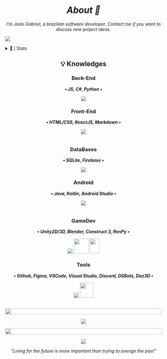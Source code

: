 _<h1 align="center">About 💮</h1>_


_<p align="center">I’m João Gabriel, a brazilian software developer. Contact me if you want to discuss new project ideas.</p>_

![](https://komarev.com/ghpvc/?username=Noggurix&color=blueviolet)


  
<details><summary>📝 | Stats</summary>

<br>

<p align="center">
<a href="https://git.io/streak-stats">
<img height=140 src="https://streak-stats.demolab.com?user=Noggurix&theme=radical"/>
</a>
</p>

<p align="center">
<a href="https://github.com/anuraghazra/github-readme-stats">
  <img height=140 src="https://github-readme-stats.vercel.app/api?username=Noggurix&show_icons=true&theme=radical" />
</a>
</p>

<p align="center">
<a href="https://discord.com/users/688862058535583768">
<img height=160 src="https://lanyard.cnrad.dev/api/688862058535583768?showDisplayName=true&idleMessage=Probably%20coding..."/>
</a>
</p>

<br>

</details>

</p>




## <p align="center">💡 Knowledges</p>

### <p align="center">Back-End</p>
**_<p align="center">• JS, C#, Python •</p>_**
<p align="center">
  <a href="https://skillicons.dev">
    <img src="https://skillicons.dev/icons?i=js,cs,python" />
  </a>
</p>


### <p align="center">Front-End</p>
**_<p align="center">• HTML/CSS, ReactJS, Markdown •</p>_**
<p align="center">
  <a href="https://skillicons.dev">
    <img src="https://skillicons.dev/icons?i=html,css,react,markdown" />
  </a>
</p>

#

### <p align="center">DataBases</p>
**_<p align="center">• SQLite, Firebase •</p>_**
<p align="center">
  <a href="https://skillicons.dev">
    <img src="https://skillicons.dev/icons?i=sqlite,firebase" />
  </a>
</p>


### <p align="center">Android</p>
**_<p align="center">• Java, Kotlin, Android Studio •</p>_**
<p align="center">
  <a href="https://skillicons.dev">
    <img src="https://skillicons.dev/icons?i=java,kotlin,androidstudio" />
  </a>
</p>

#

### <p align="center">GameDev</p>
**_<p align="center">• Unity2D/3D, Blender, Construct 3, RenPy •</p>_**
<p align="center">
  <a href="https://skillicons.dev">
    <img src="https://skillicons.dev/icons?i=unity,blender" /></a>
    <img src="https://upload.wikimedia.org/wikipedia/commons/thumb/7/79/Construct_3_Logo.svg/1701px-Construct_3_Logo.svg.png" style="width:48px;height:48px;" />
    <img src="https://upload.wikimedia.org/wikipedia/commons/7/7e/Ren%E2%80%99Py_Logo_6-13-6_200x307px.png" style="width:31px;height:48px;" />
</p>

### <p align="center">Tools</p>
**_<p align="center">• Github, Figma, VSCode, Visual Studio, Discord, DSBots, Daz3D •</p>_**
<p align="center">
  <a href="https://skillicons.dev">
    <img src="https://skillicons.dev/icons?i=github,figma,vscode,visualstudio,discord,bots"/></a>
    <img src="https://cdn2.steamgriddb.com/icon_thumb/3204765835133b3580b0f603a5c3b625.png" style="width:42px; height:48px;"/>
</p>

<br>
<img src="https://i.imgur.com/dBaSKWF.gif" height="20" width="100%">

<p align="center">
<img src="https://spotify-github-profile.kittinanx.com/api/view?uid=wvl4sozmrqwkti57pmklcuexv&cover_image=true&theme=default&show_offline=false&background_color=121212&interchange=false&bar_color=52b04f&bar_color_cover=false)](https://github.com/kittinan/spotify-github-profile">
</p>

<img src="https://i.imgur.com/dBaSKWF.gif" height="20" width="100%">
<br>

<p align="center">
<img src="https://i.pinimg.com/originals/3e/5c/57/3e5c57d83650ef8715f109c6aece35ef.gif"/>
</p>

_<p align="center">“Living for the future is more important than trying to avenge the past”</p>_
